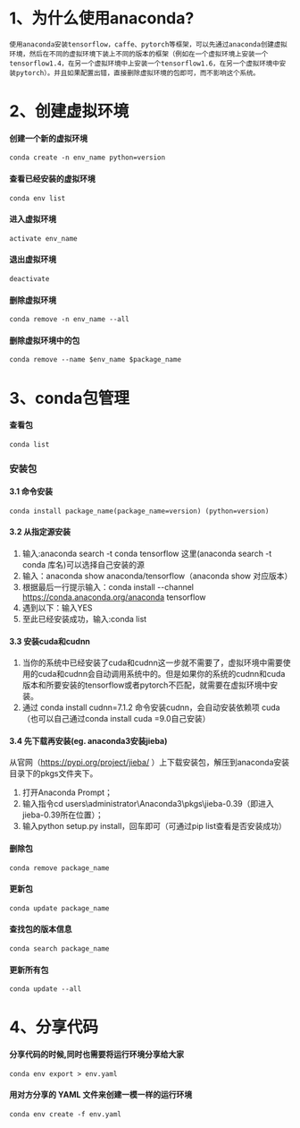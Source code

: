 # 1、为什么使用anaconda?
```
使用anaconda安装tensorflow，caffe、pytorch等框架，可以先通过anaconda创建虚拟环境，然后在不同的虚拟环境下装上不同的版本的框架（例如在一个虚拟环境上安装一个tensorflow1.4，在另一个虚拟环境中上安装一个tensorflow1.6，在另一个虚拟环境中安装pytorch）。并且如果配置出错，直接删除虚拟环境的包即可，而不影响这个系统。
```
# 2、创建虚拟环境
#### 创建一个新的虚拟环境
`conda create -n env_name python=version`
#### 查看已经安装的虚拟环境
`conda env list`
#### 进入虚拟环境
`activate env_name`
#### 退出虚拟环境
`deactivate`
#### 删除虚拟环境
`conda remove -n env_name --all`
#### 删除虚拟环境中的包
`conda remove --name $env_name $package_name`

# 3、conda包管理
#### 查看包
`conda list`
### 安装包
#### 3.1 命令安装
`conda install package_name(package_name=version) (python=version)`
#### 3.2 从指定源安装
1. 输入:anaconda search -t conda tensorflow
   这里(anaconda search -t conda 库名)可以选择自己安装的源
2. 输入：anaconda show anaconda/tensorflow（anaconda show 对应版本）
3. 根据最后一行提示输入：conda install --channel https://conda.anaconda.org/anaconda tensorflow
4. 遇到以下：输入YES
5. 至此已经安装成功，输入:conda list
#### 3.3 安装cuda和cudnn
1. 当你的系统中已经安装了cuda和cudnn这一步就不需要了，虚拟环境中需要使用的cuda和cudnn会自动调用系统中的。但是如果你的系统的cudnn和cuda版本和所要安装的tensorflow或者pytorch不匹配，就需要在虚拟环境中安装。
2. 通过 conda install cudnn=7.1.2 命令安装cudnn，会自动安装依赖项 cuda（也可以自己通过conda install cuda =9.0自己安装）
#### 3.4 先下载再安装(eg. anaconda3安装jieba)
从官网（https://pypi.org/project/jieba/ ）上下载安装包，解压到anaconda安装目录下的pkgs文件夹下。
1. 打开Anaconda Prompt；
2. 输入指令cd users\administrator\Anaconda3\pkgs\jieba-0.39（即进入jieba-0.39所在位置）；
3. 输入python setup.py install，回车即可（可通过pip list查看是否安装成功）
#### 删除包
`conda remove package_name`
#### 更新包
`conda update package_name`
#### 查找包的版本信息
`conda search package_name`
#### 更新所有包
`conda update --all`

# 4、分享代码
#### 分享代码的时候,同时也需要将运行环境分享给大家 
`conda env export > env.yaml`
#### 用对方分享的 YAML 文件来创建一模一样的运行环境 
`conda env create -f env.yaml`

